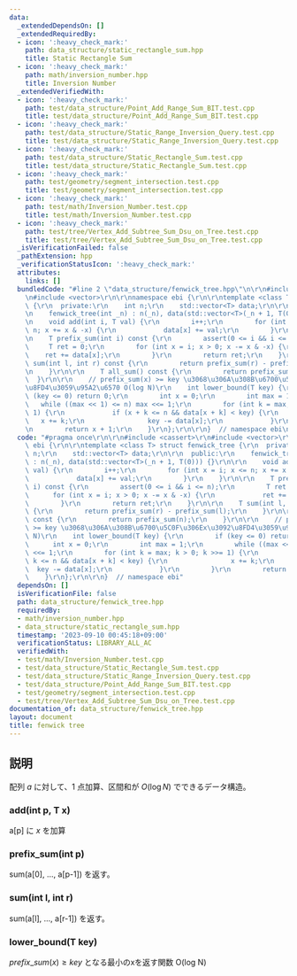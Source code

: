 ```yaml
---
data:
  _extendedDependsOn: []
  _extendedRequiredBy:
  - icon: ':heavy_check_mark:'
    path: data_structure/static_rectangle_sum.hpp
    title: Static Rectangle Sum
  - icon: ':heavy_check_mark:'
    path: math/inversion_number.hpp
    title: Inversion Number
  _extendedVerifiedWith:
  - icon: ':heavy_check_mark:'
    path: test/data_structure/Point_Add_Range_Sum_BIT.test.cpp
    title: test/data_structure/Point_Add_Range_Sum_BIT.test.cpp
  - icon: ':heavy_check_mark:'
    path: test/data_structure/Static_Range_Inversion_Query.test.cpp
    title: test/data_structure/Static_Range_Inversion_Query.test.cpp
  - icon: ':heavy_check_mark:'
    path: test/data_structure/Static_Rectangle_Sum.test.cpp
    title: test/data_structure/Static_Rectangle_Sum.test.cpp
  - icon: ':heavy_check_mark:'
    path: test/geometry/segment_intersection.test.cpp
    title: test/geometry/segment_intersection.test.cpp
  - icon: ':heavy_check_mark:'
    path: test/math/Inversion_Number.test.cpp
    title: test/math/Inversion_Number.test.cpp
  - icon: ':heavy_check_mark:'
    path: test/tree/Vertex_Add_Subtree_Sum_Dsu_on_Tree.test.cpp
    title: test/tree/Vertex_Add_Subtree_Sum_Dsu_on_Tree.test.cpp
  _isVerificationFailed: false
  _pathExtension: hpp
  _verificationStatusIcon: ':heavy_check_mark:'
  attributes:
    links: []
  bundledCode: "#line 2 \"data_structure/fenwick_tree.hpp\"\n\r\n#include <cassert>\r\
    \n#include <vector>\r\n\r\nnamespace ebi {\r\n\r\ntemplate <class T> struct fenwick_tree\
    \ {\r\n  private:\r\n    int n;\r\n    std::vector<T> data;\r\n\r\n  public:\r\
    \n    fenwick_tree(int _n) : n(_n), data(std::vector<T>(_n + 1, T(0))) {}\r\n\r\
    \n    void add(int i, T val) {\r\n        i++;\r\n        for (int x = i; x <=\
    \ n; x += x & -x) {\r\n            data[x] += val;\r\n        }\r\n    }\r\n\r\
    \n    T prefix_sum(int i) const {\r\n        assert(0 <= i && i <= n);\r\n   \
    \     T ret = 0;\r\n        for (int x = i; x > 0; x -= x & -x) {\r\n        \
    \    ret += data[x];\r\n        }\r\n        return ret;\r\n    }\r\n\r\n    T\
    \ sum(int l, int r) const {\r\n        return prefix_sum(r) - prefix_sum(l);\r\
    \n    }\r\n\r\n    T all_sum() const {\r\n        return prefix_sum(n);\r\n  \
    \  }\r\n\r\n    // prefix_sum(x) >= key \u3068\u306A\u308B\u6700\u5C0F\u306Ex\u3092\
    \u8FD4\u3059\u95A2\u6570 O(log N)\r\n    int lower_bound(T key) {\r\n        if\
    \ (key <= 0) return 0;\r\n        int x = 0;\r\n        int max = 1;\r\n     \
    \   while ((max << 1) <= n) max <<= 1;\r\n        for (int k = max; k > 0; k >>=\
    \ 1) {\r\n            if (x + k <= n && data[x + k] < key) {\r\n             \
    \   x += k;\r\n                key -= data[x];\r\n            }\r\n        }\r\
    \n        return x + 1;\r\n    }\r\n};\r\n\r\n}  // namespace ebi\n"
  code: "#pragma once\r\n\r\n#include <cassert>\r\n#include <vector>\r\n\r\nnamespace\
    \ ebi {\r\n\r\ntemplate <class T> struct fenwick_tree {\r\n  private:\r\n    int\
    \ n;\r\n    std::vector<T> data;\r\n\r\n  public:\r\n    fenwick_tree(int _n)\
    \ : n(_n), data(std::vector<T>(_n + 1, T(0))) {}\r\n\r\n    void add(int i, T\
    \ val) {\r\n        i++;\r\n        for (int x = i; x <= n; x += x & -x) {\r\n\
    \            data[x] += val;\r\n        }\r\n    }\r\n\r\n    T prefix_sum(int\
    \ i) const {\r\n        assert(0 <= i && i <= n);\r\n        T ret = 0;\r\n  \
    \      for (int x = i; x > 0; x -= x & -x) {\r\n            ret += data[x];\r\n\
    \        }\r\n        return ret;\r\n    }\r\n\r\n    T sum(int l, int r) const\
    \ {\r\n        return prefix_sum(r) - prefix_sum(l);\r\n    }\r\n\r\n    T all_sum()\
    \ const {\r\n        return prefix_sum(n);\r\n    }\r\n\r\n    // prefix_sum(x)\
    \ >= key \u3068\u306A\u308B\u6700\u5C0F\u306Ex\u3092\u8FD4\u3059\u95A2\u6570 O(log\
    \ N)\r\n    int lower_bound(T key) {\r\n        if (key <= 0) return 0;\r\n  \
    \      int x = 0;\r\n        int max = 1;\r\n        while ((max << 1) <= n) max\
    \ <<= 1;\r\n        for (int k = max; k > 0; k >>= 1) {\r\n            if (x +\
    \ k <= n && data[x + k] < key) {\r\n                x += k;\r\n              \
    \  key -= data[x];\r\n            }\r\n        }\r\n        return x + 1;\r\n\
    \    }\r\n};\r\n\r\n}  // namespace ebi"
  dependsOn: []
  isVerificationFile: false
  path: data_structure/fenwick_tree.hpp
  requiredBy:
  - math/inversion_number.hpp
  - data_structure/static_rectangle_sum.hpp
  timestamp: '2023-09-10 00:45:18+09:00'
  verificationStatus: LIBRARY_ALL_AC
  verifiedWith:
  - test/math/Inversion_Number.test.cpp
  - test/data_structure/Static_Rectangle_Sum.test.cpp
  - test/data_structure/Static_Range_Inversion_Query.test.cpp
  - test/data_structure/Point_Add_Range_Sum_BIT.test.cpp
  - test/geometry/segment_intersection.test.cpp
  - test/tree/Vertex_Add_Subtree_Sum_Dsu_on_Tree.test.cpp
documentation_of: data_structure/fenwick_tree.hpp
layout: document
title: fenwick tree
---
```


## 説明

配列 $a$ に対して、$1$ 点加算、区間和が $O(\log N)$ でできるデータ構造。

### add(int p, T x)

a[p] に $x$ を加算

### prefix_sum(int p)

sum(a[0], ..., a[p-1]) を返す。

### sum(int l, int r)

sum(a[l], ..., a[r-1]) を返す。

### lower_bound(T key)

$prefix\_sum(x) \geq key$ となる最小のxを返す関数 O(log N)